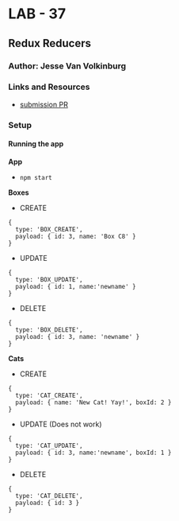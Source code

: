 # LAB - 37

## Redux Reducers

### Author: Jesse Van Volkinburg

### Links and Resources

- [submission PR](http://xyz.com)

### Setup

#### Running the app

**App**

- `npm start`

**Boxes**

- CREATE

```$xslt
{
  type: 'BOX_CREATE',
  payload: { id: 3, name: 'Box C8' }
}
```

- UPDATE

```$xslt
{
  type: 'BOX_UPDATE',
  payload: { id: 1, name:'newname' }
}
```

- DELETE

```$xslt
{
  type: 'BOX_DELETE',
  payload: { id: 3, name: 'newname' }
}
```

**Cats**

- CREATE

```$xslt
{
  type: 'CAT_CREATE',
  payload: { name: 'New Cat! Yay!', boxId: 2 }
}
```

- UPDATE (Does not work)

```$xslt
{
  type: 'CAT_UPDATE',
  payload: { id: 3, name:'newname', boxId: 1 }
}
```

- DELETE

```$xslt
{
  type: 'CAT_DELETE',
  payload: { id: 3 }
}
```

